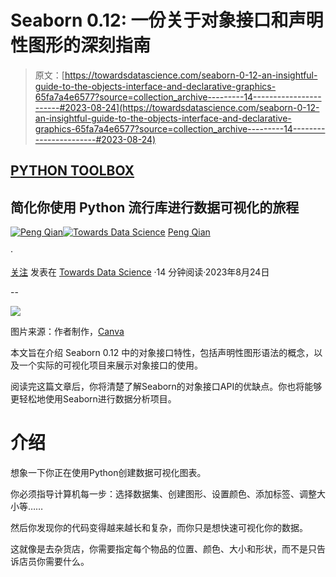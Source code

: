 # Seaborn 0.12: 一份关于对象接口和声明性图形的深刻指南

> 原文：[https://towardsdatascience.com/seaborn-0-12-an-insightful-guide-to-the-objects-interface-and-declarative-graphics-65fa7a4e6577?source=collection_archive---------14-----------------------#2023-08-24](https://towardsdatascience.com/seaborn-0-12-an-insightful-guide-to-the-objects-interface-and-declarative-graphics-65fa7a4e6577?source=collection_archive---------14-----------------------#2023-08-24)

## [PYTHON TOOLBOX](https://medium.com/@qtalen/list/python-toolbox-4289824c6407)

## 简化你使用 Python 流行库进行数据可视化的旅程

[](https://qtalen.medium.com/?source=post_page-----65fa7a4e6577--------------------------------)[![Peng Qian](../Images/9ce9aeb381ec6b017c1ee5d4714937e2.png)](https://qtalen.medium.com/?source=post_page-----65fa7a4e6577--------------------------------)[](https://towardsdatascience.com/?source=post_page-----65fa7a4e6577--------------------------------)[![Towards Data Science](../Images/a6ff2676ffcc0c7aad8aaf1d79379785.png)](https://towardsdatascience.com/?source=post_page-----65fa7a4e6577--------------------------------) [Peng Qian](https://qtalen.medium.com/?source=post_page-----65fa7a4e6577--------------------------------)

·

[关注](https://medium.com/m/signin?actionUrl=https%3A%2F%2Fmedium.com%2F_%2Fsubscribe%2Fuser%2F8e2fe735546d&operation=register&redirect=https%3A%2F%2Ftowardsdatascience.com%2Fseaborn-0-12-an-insightful-guide-to-the-objects-interface-and-declarative-graphics-65fa7a4e6577&user=Peng+Qian&userId=8e2fe735546d&source=post_page-8e2fe735546d----65fa7a4e6577---------------------post_header-----------) 发表在 [Towards Data Science](https://towardsdatascience.com/?source=post_page-----65fa7a4e6577--------------------------------) ·14 分钟阅读·2023年8月24日[](https://medium.com/m/signin?actionUrl=https%3A%2F%2Fmedium.com%2F_%2Fvote%2Ftowards-data-science%2F65fa7a4e6577&operation=register&redirect=https%3A%2F%2Ftowardsdatascience.com%2Fseaborn-0-12-an-insightful-guide-to-the-objects-interface-and-declarative-graphics-65fa7a4e6577&user=Peng+Qian&userId=8e2fe735546d&source=-----65fa7a4e6577---------------------clap_footer-----------)

--

[](https://medium.com/m/signin?actionUrl=https%3A%2F%2Fmedium.com%2F_%2Fbookmark%2Fp%2F65fa7a4e6577&operation=register&redirect=https%3A%2F%2Ftowardsdatascience.com%2Fseaborn-0-12-an-insightful-guide-to-the-objects-interface-and-declarative-graphics-65fa7a4e6577&source=-----65fa7a4e6577---------------------bookmark_footer-----------)![](../Images/d930c9fdcb0a9730a8836e89e069c8c6.png)

图片来源：作者制作，[Canva](https://www.canva.com/)

本文旨在介绍 Seaborn 0.12 中的对象接口特性，包括声明性图形语法的概念，以及一个实际的可视化项目来展示对象接口的使用。

阅读完这篇文章后，你将清楚了解Seaborn的对象接口API的优缺点。你也将能够更轻松地使用Seaborn进行数据分析项目。

# 介绍

想象一下你正在使用Python创建数据可视化图表。

你必须指导计算机每一步：选择数据集、创建图形、设置颜色、添加标签、调整大小等……

然后你发现你的代码变得越来越长和复杂，而你只是想快速可视化你的数据。

这就像是去杂货店，你需要指定每个物品的位置、颜色、大小和形状，而不是只告诉店员你需要什么。
